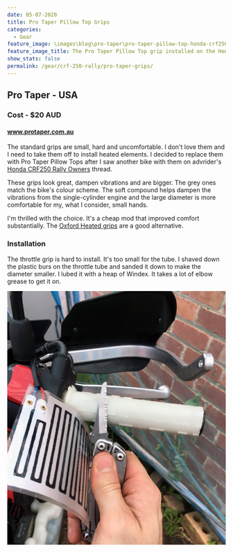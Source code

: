 ```yaml
---
date: 05-07-2020
title: Pro Taper Pillow Top Grips
categories:
  - Gear
feature_image: \images\blog\pro-taper\pro-taper-pillow-top-honda-crf250-rally.jpg
feature_image_title: The Pro Taper Pillow Top grip installed on the Honda CRF250 Rally
show_stats: false
permalink: /gear/crf-250-rally/pro-taper-grips/
---
```

<h2>Pro Taper - USA</h2>
<h3>Cost - $20 AUD</h3>
<h4>
  <a href="https://www.protaper.com/">www.protaper.com.au</a>
</h4>
<p>
  The standard grips are small, hard and uncomfortable. I don't love them and I need to take them off to install heated elements. I decided to replace them with Pro Taper Pillow Tops after I saw another bike with them on advrider's <a href="https://advrider.com/f/threads/honda-crf250-rally-owners.1212233/" target="_blank">Honda CRF250 Rally Owners</a> thread.
</p>

<p>
  These grips look great, dampen vibrations and are bigger. The grey ones match the bike's colour scheme. The soft compound helps dampen the vibrations from the single-cylinder engine and the large diameter is more comfortable for my, what I consider, small hands.
</p>

<p>
  I'm thrilled with the choice. It's a cheap mod that improved comfort substantially. The <a href="https://www.oxfordproducts.com/motorcycle/product_type/accessories/handlebar_accessories/heated_grips/" target="_blank">Oxford Heated grips</a> are a good alternative.
</p>

<h3>Installation</h3>
<p>
  The throttle grip is hard to install. It's too small for the tube. I shaved down the plastic burs on the throttle tube and sanded it down to make the diameter smaller. I lubed it with a heap of Windex. It takes a lot of elbow grease to get it on.
</p>

<picture>
  <source srcset="\images\blog\pro-taper\cutting-throttle-tube-burs-honda-crf250-rally.webp">
  <img src="\images\blog\pro-taper\cutting-throttle-tube-burs-honda-crf250-rally.jpg" alt="Cutting off the burs from the throttle tube with a knife" />
</picture>

